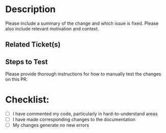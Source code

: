 # Description

Please include a summary of the change and which issue is fixed. Please also include relevant motivation and context. 


## Related Ticket(s)


## Steps to Test
Please provide thorough instructions for how to manually test the changes on this PR.


# Checklist:
- [ ] I have commented my code, particularly in hard-to-understand areas
- [ ] I have made corresponding changes to the documentation
- [ ] My changes generate no new errors
